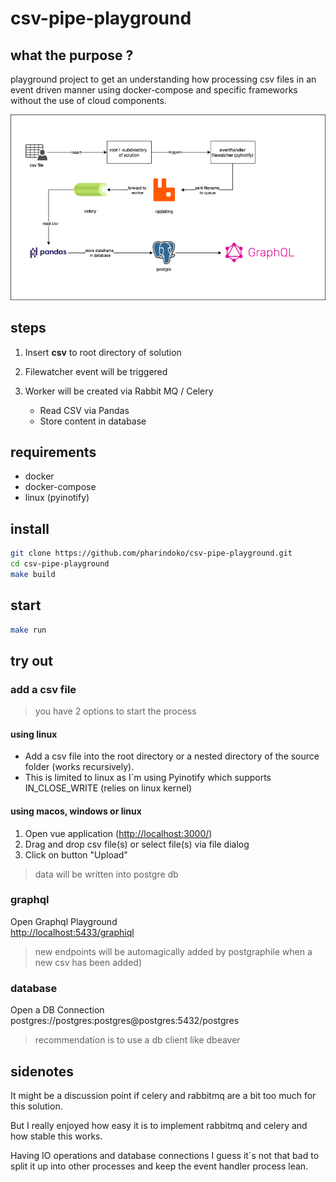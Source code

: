 # csv-pipe-playground

## what the purpose ?

playground project to get an understanding how processing csv files in an event driven manner using docker-compose and specific frameworks without the use of cloud components.

![csv pipe playground](/image/csv-pipe-playground.png)

## steps

1. Insert **csv** to root directory of solution
2. Filewatcher event will be triggered
3. Worker will be created via Rabbit MQ / Celery

   - Read CSV via Pandas
   - Store content in database

## requirements

- docker
- docker-compose
- linux (pyinotify)

## install

```bash
git clone https://github.com/pharindoko/csv-pipe-playground.git
cd csv-pipe-playground
make build
```

## start

```bash
make run
```

## try out

### add a csv file

> you have 2 options to start the process

#### using linux

- Add a csv file into the root directory or a nested directory of the source folder (works recursively).
- This is limited to linux as I`m using Pyinotify which supports IN_CLOSE_WRITE (relies on linux kernel)

#### using macos, windows or linux

1. Open vue application (<http://localhost:3000/>)
1. Drag and drop csv file(s) or select file(s) via file dialog
1. Click on button "Upload"

> data will be written into postgre db

### graphql

Open Graphql Playground  
<http://localhost:5433/graphiql>

> new endpoints will be automagically added by postgraphile when a new csv has been added)

### database

Open a DB Connection
postgres://postgres:postgres@postgres:5432/postgres

> recommendation is to use a db client like dbeaver

## sidenotes

It might be a discussion point if celery and rabbitmq are a bit too much for this solution.

But I really enjoyed how easy it is to implement rabbitmq and celery and how stable this works.

Having IO operations and database connections I guess it`s not that bad to split it up into other processes and keep the event handler process lean.
